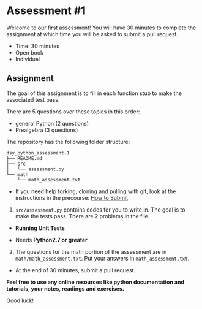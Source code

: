 # Assessment #1

Welcome to our first assessment! You will have 30 minutes to complete the assignment at which time you will be asked to submit a pull request.

* Time: 30 minutes
* Open book
* Individual

## Assignment

The goal of this assignment is to fill in each function stub to make the associated test pass.

There are 5 questions over these topics in this order:
* general Python (2 questions)
* Prealgebra (3 questions)

The repository has the following folder structure:

    dsy_python_assessment-1
    ├── README.md
    ├── src
    │   └── assessment.py
    └── math
        └── math_assessment.txt


* If you need help forking, cloning and pulling with git, look at the instructions in the precourse: [How to Submit](https://github.com/alexseong/dsy_python_programming#how-to-submit-the-assignments)

1. `src/assessment.py` contains codes for you to write in. The goal is to make the tests pass. There are 2 problems in the file.

 * **Running Unit Tests**

 * Needs **Python2.7 or greater**    


2. The questions for the math portion of the assessment are in
  `math/math_assessment.txt`. Put your answers in `math_assessment.txt`.

* At the end of 30 minutes, submit a pull request.

**Feel free to use any online resources like python documentation and tutorials, your notes, readings and exercises.**

Good luck!
